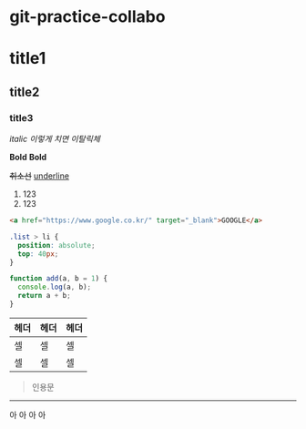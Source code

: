 # git-practice-collabo

# title1

## title2

### title3

_italic_
_이렇게 치면 이탈릭체_

**Bold**
**Bold**

~~취소선~~
<u>underline</u>

<ol>
    <li>123</li>
    <li>123</li>
</ol>

```html
<a href="https://www.google.co.kr/" target="_blank">GOOGLE</a>
```

```css
.list > li {
  position: absolute;
  top: 40px;
}
```

```javascript
function add(a, b = 1) {
  console.log(a, b);
  return a + b;
}
```

| 헤더 | 헤더 | 헤더 |
| ---- | ---- | ---- |
| 셀   | 셀   | 셀   |
| 셀   | 셀   | 셀   |

> 인용문

---

아 아 아 아 <br>
